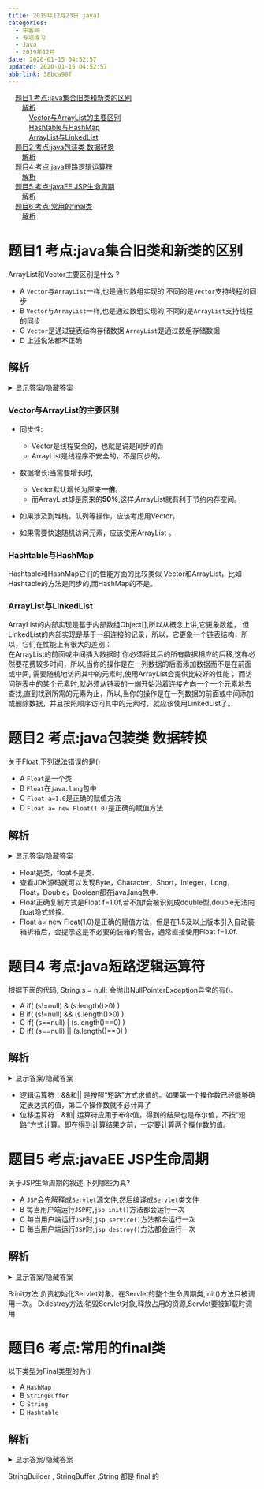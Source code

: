 ```yaml
---
title: 2019年12月23日 java1
categories: 
  - 牛客网
  - 专项练习
  - Java
  - 2019年12月
date: 2020-01-15 04:52:57
updated: 2020-01-15 04:52:57
abbrlink: 58bca98f
---
```

<div id='my_toc'><a href="/exam/58bca98f/#题目1-考点-java集合旧类和新类的区别" class="header_1">题目1 考点:java集合旧类和新类的区别</a><br><a href="/exam/58bca98f/#解析" class="header_2">解析</a><br><a href="/exam/58bca98f/#Vector与ArrayList的主要区别" class="header_3">Vector与ArrayList的主要区别</a><br><a href="/exam/58bca98f/#Hashtable与HashMap" class="header_3">Hashtable与HashMap </a><br><a href="/exam/58bca98f/#ArrayList与LinkedList" class="header_3">ArrayList与LinkedList</a><br><a href="/exam/58bca98f/#题目2-考点-java包装类-数据转换" class="header_1">题目2 考点:java包装类 数据转换</a><br><a href="/exam/58bca98f/#解析" class="header_2">解析</a><br><a href="/exam/58bca98f/#题目4-考点-java短路逻辑运算符" class="header_1">题目4 考点:java短路逻辑运算符</a><br><a href="/exam/58bca98f/#解析" class="header_2">解析</a><br><a href="/exam/58bca98f/#题目5-考点-javaEE-JSP生命周期" class="header_1">题目5 考点:javaEE JSP生命周期</a><br><a href="/exam/58bca98f/#解析" class="header_2">解析</a><br><a href="/exam/58bca98f/#题目6-考点-常用的final类" class="header_1">题目6 考点:常用的final类</a><br><a href="/exam/58bca98f/#解析" class="header_2">解析</a><br></div>
<style>.header_1{margin-left: 1em;}.header_2{margin-left: 2em;}.header_3{margin-left: 3em;}.header_4{margin-left: 4em;}.header_5{margin-left: 5em;}.header_6{margin-left: 6em;}</style>
<!--more-->
<script>if (navigator.platform.search('arm')==-1){document.getElementById('my_toc').style.display = 'none';}var e,p = document.getElementsByTagName('p');while (p.length>0) {e = p[0];e.parentElement.removeChild(e);}</script>

<!--end-->

# 题目1 考点:java集合旧类和新类的区别
ArrayList和Vector主要区别是什么？
- A `Vector`与`ArrayList`一样,也是通过数组实现的,不同的是`Vector`支持线程的同步
- B `Vector`与`ArrayList`一样,也是通过数组实现的,不同的是`ArrayList`支持线程的同步
- C `Vector`是通过链表结构存储数据,`ArrayList`是通过数组存储数据
- D 上述说法都不正确

## 解析
<details><summary>显示答案/隐藏答案</summary>正确答案: A</details>

### Vector与ArrayList的主要区别
- 同步性:
    - Vector是线程安全的，也就是说是同步的而
    - ArrayList是线程序不安全的，不是同步的。
- 数据增长:当需要增长时,
    - Vector默认增长为原来**一倍**。
    - 而ArrayList却是原来的**50%**,这样,ArrayList就有利于节约内存空间。

- 如果涉及到堆栈，队列等操作，应该考虑用Vector，
- 如果需要快速随机访问元素，应该使用ArrayList 。

###  Hashtable与HashMap 
Hashtable和HashMap它们的性能方面的比较类似
Vector和ArrayList，比如Hashtable的方法是同步的,而HashMap的不是。
### ArrayList与LinkedList
ArrayList的内部实现是基于内部数组Object[],所以从概念上讲,它更象数组，
但LinkedList的内部实现是基于一组连接的记录，所以，它更象一个链表结构，所以，它们在性能上有很大的差别：   
在ArrayList的前面或中间插入数据时,你必须将其后的所有数据相应的后移,这样必然要花费较多时间，所以,当你的操作是在一列数据的后面添加数据而不是在前面或中间,
需要随机地访问其中的元素时,使用ArrayList会提供比较好的性能；
而访问链表中的某个元素时,就必须从链表的一端开始沿着连接方向一个一个元素地去查找,直到找到所需的元素为止，所以,当你的操作是在一列数据的前面或中间添加或删除数据，并且按照顺序访问其中的元素时，就应该使用LinkedList了。

# 题目2 考点:java包装类 数据转换
关于Float,下列说法错误的是()
- A `Float`是一个类
- B `Float`在`java.lang`包中
- C `Float a=1.0`是正确的赋值方法
- D `Float a= new Float(1.0)`是正确的赋值方法

## 解析
<details><summary>显示答案/隐藏答案</summary>正确答案: C</details>

- Float是类，float不是类.
- 查看JDK源码就可以发现Byte，Character，Short，Integer，Long，Float，Double，Boolean都在java.lang包中.
- Float正确复制方式是Float f=1.0f,若不加f会被识别成double型,double无法向float隐式转换.
- Float a= new Float(1.0)是正确的赋值方法，但是在1.5及以上版本引入自动装箱拆箱后，会提示这是不必要的装箱的警告，通常直接使用Float f=1.0f.

# 题目4 考点:java短路逻辑运算符
根据下面的代码,
String s = null;
会抛出NullPointerException异常的有()。
- A if( (s!=null) & (s.length()>0) )
- B if( (s!=null) && (s.length()>0) )
- C if( (s==null) | (s.length()==0) )
- D if( (s==null) || (s.length()==0) )

## 解析
<details><summary>显示答案/隐藏答案</summary>正确答案: AC</details>

- 逻辑运算符：&&和|| 是按照“短路”方式求值的。如果第一个操作数已经能够确定表达式的值，第二个操作数就不必计算了
- 位移运算符：&和| 运算符应用于布尔值，得到的结果也是布尔值，不按“短路”方式计算。即在得到计算结果之前，一定要计算两个操作数的值。

# 题目5 考点:javaEE JSP生命周期
关于JSP生命周期的叙述,下列哪些为真?
- A `JSP`会先解释成`Servlet`源文件,然后编译成`Servlet`类文件
- B 每当用户端运行`JSP`时,`jsp init()`方法都会运行一次
- C 每当用户端运行`JSP`时,`jsp service()`方法都会运行一次
- D 每当用户端运行`JSP`时,`jsp destroy()`方法都会运行一次

## 解析
<details><summary>显示答案/隐藏答案</summary>正确答案: AC</details>

B:init方法:负责初始化Servlet对象。在Servlet的整个生命周期类,init()方法只被调用一次。
D:destroy方法:销毁Servlet对象,释放占用的资源,Servlet要被卸载时调用

# 题目6 考点:常用的final类
以下类型为Final类型的为()
- A `HashMap`
- B `StringBuffer`
- C `String`
- D `Hashtable`

## 解析
<details><summary>显示答案/隐藏答案</summary>正确答案: BC</details>

StringBuilder , StringBuffer ,String 都是 final 的
